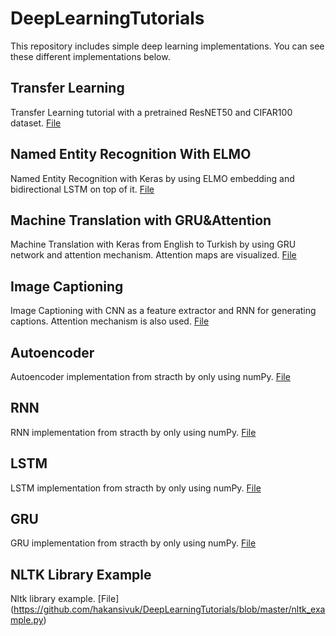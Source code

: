 # DeepLearningTutorials

This repository includes simple deep learning implementations. You can see these different implementations below.

## Transfer Learning
Transfer Learning tutorial with a pretrained ResNET50 and CIFAR100 dataset. [File](https://github.com/hakansivuk/DeepLearningTutorials/blob/master/TransferLearning(TrainingRESNETWithCIFAR100).ipynb)

## Named Entity Recognition With ELMO
Named Entity Recognition with Keras by using ELMO embedding and bidirectional LSTM on top of it. [File](https://github.com/hakansivuk/DeepLearningTutorials/blob/master/NamedEntityRecognitionWithELMO.ipynb)

## Machine Translation with GRU&Attention
Machine Translation with Keras from English to Turkish by using GRU network and attention mechanism. Attention maps are visualized. [File](https://github.com/hakansivuk/DeepLearningTutorials/blob/master/MachineTranslationWithGRU&Attention.ipynb)

## Image Captioning
Image Captioning with CNN as a feature extractor and RNN for generating captions. Attention mechanism is also used. [File](https://github.com/hakansivuk/DeepLearningTutorials/blob/master/image_captioning.ipynb)

## Autoencoder
Autoencoder implementation from stracth by only using numPy. [File](https://github.com/hakansivuk/DeepLearningTutorials/blob/master/Autoencoder.ipynb)

## RNN
RNN implementation from stracth by only using numPy. [File](https://github.com/hakansivuk/DeepLearningTutorials/blob/master/RNN.ipynb)

## LSTM
LSTM implementation from stracth by only using numPy. [File](https://github.com/hakansivuk/DeepLearningTutorials/blob/master/LSTM.ipynb)

## GRU
GRU implementation from stracth by only using numPy. [File](https://github.com/hakansivuk/DeepLearningTutorials/blob/master/GRU.ipynb)

## NLTK Library Example
Nltk library example. [File] (https://github.com/hakansivuk/DeepLearningTutorials/blob/master/nltk_example.py)
